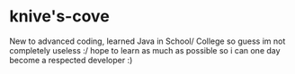 # knive's-cove
New to advanced coding, learned Java in School/ College so guess im not completely useless :/
hope to learn as much as possible so i can one day become a respected developer :)
